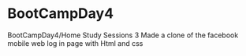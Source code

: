 # BootCampDay4
BootCampDay4/Home Study Sessions 3
Made a clone of the facebook mobile web log in page with Html and css
